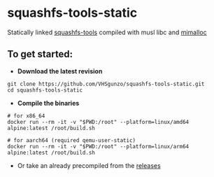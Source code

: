# squashfs-tools-static

Statically linked [squashfs-tools](https://github.com/plougher/squashfs-tools) compiled with musl libc and [mimalloc](https://github.com/microsoft/mimalloc)

## To get started:
* **Download the latest revision**
```
git clone https://github.com/VHSgunzo/squashfs-tools-static.git
cd squashfs-tools-static
```

* **Compile the binaries**
```
# for x86_64
docker run --rm -it -v "$PWD:/root" --platform=linux/amd64 alpine:latest /root/build.sh

# for aarch64 (required qemu-user-static)
docker run --rm -it -v "$PWD:/root" --platform=linux/arm64 alpine:latest /root/build.sh
```

* Or take an already precompiled from the [releases](https://github.com/VHSgunzo/squashfs-tools-static/releases)
